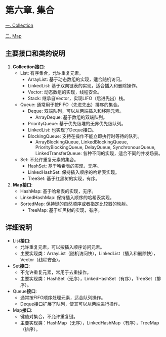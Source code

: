 # 第六章. 集合

[一. Collection](<一. Collection/一. Collection.md> "一. Collection")

[二. Map](<二. Map/二. Map.md> "二. Map")

## 主要接口和类的说明 &#x20;

1. **Collection接口**:
   - List: 有序集合，允许重复元素。
     - ArrayList: 基于动态数组的实现，适合随机访问。
     - LinkedList: 基于双向链表的实现，适合插入和删除操作。
     - Vector: 动态数组的实现，线程安全。
     - Stack: 继承自Vector，实现LIFO（后进先出）栈。
   - Queue: 通常用于按FIFO（先进先出）排序的集合。
     - Deque: 双端队列，可以从两端插入和移除元素。
       - ArrayDeque: 基于数组的双端队列。
     - PriorityQueue: 基于优先级堆的无界优先级队列。
     - LinkedList: 也实现了Deque接口。
     - BlockingQueue: 支持在操作不能立即执行时等待的队列。
       - ArrayBlockingQueue, LinkedBlockingQueue, PriorityBlockingQueue, DelayQueue, SynchronousQueue, LinkedTransferQueue: 各种不同的实现，适合不同的并发场景。
   - Set: 不允许重复元素的集合。
     - HashSet: 基于哈希表的实现，无序。
     - LinkedHashSet: 保持插入顺序的哈希表实现。
     - TreeSet: 基于红黑树的实现，有序。
2. **Map接口**:
   - HashMap: 基于哈希表的实现，无序。
   - LinkedHashMap: 保持插入顺序的哈希表实现。
   - SortedMap: 保持键的自然顺序或者指定比较器的映射。
     - TreeMap: 基于红黑树的实现，有序。

## 详细说明 &#x20;

- List**接口**:
  - 允许重复元素，可以按插入顺序访问元素。
  - 主要实现类：ArrayList（随机访问快），LinkedList（插入和删除快），Vector（线程安全）。
- Set**接口**:
  - 不允许重复元素，常用于去重操作。
  - 主要实现类：HashSet（无序），LinkedHashSet（有序），TreeSet（排序）。
- Queue**接口**:
  - 通常按FIFO顺序处理元素，适合队列操作。
  - Deque接口扩展了队列，使其可以从两端进行操作。
- Map**接口**:
  - 键值对集合，不允许重复键。
  - 主要实现类：HashMap（无序），LinkedHashMap（有序），TreeMap（排序）。

